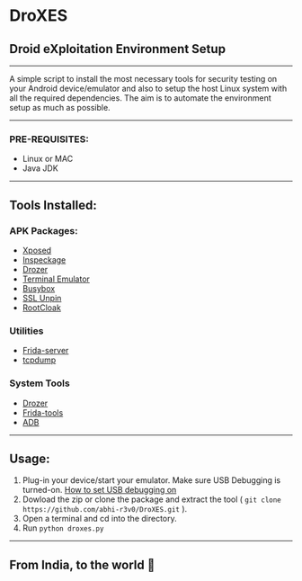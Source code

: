 # DroXES
## Droid eXploitation Environment Setup
---

A simple script to install the most necessary tools for security testing on your Android device/emulator and also to setup the host Linux system with all the required dependencies. The aim is to automate the environment setup as much as possible.

---

### PRE-REQUISITES:

* Linux or MAC
* Java JDK

---

## Tools Installed:

### APK Packages:

* [Xposed](http://repo.xposed.info/module/de.robv.android.xposed.installer)
* [Inspeckage](https://github.com/ac-pm/Inspeckage)
* [Drozer](https://labs.mwrinfosecurity.com/tools/drozer/)
* [Terminal Emulator](https://play.google.com/store/apps/details?id=jackpal.androidterm&hl=en)
* [Busybox](https://play.google.com/store/apps/details?id=stericson.busybox)
* [SSL Unpin](https://github.com/ac-pm/SSLUnpinning_Xposed)
* [RootCloak](http://repo.xposed.info/module/com.devadvance.rootcloak2)

### Utilities

* [Frida-server](https://frida.re/)
* [tcpdump](https://www.androidtcpdump.com/)

### System Tools

* [Drozer](https://labs.mwrinfosecurity.com/tools/drozer/)
* [Frida-tools](https://frida.re/)
* [ADB](https://developer.android.com/studio/command-line/adb)

---

## Usage:

1. Plug-in your device/start your emulator. Make sure USB Debugging is turned-on. [How to set USB debugging on](https://www.howtogeek.com/129728/how-to-access-the-developer-options-menu-and-enable-usb-debugging-on-android-4.2/)
2. Dowload the zip or clone the package and extract the tool ( ```git clone https://github.com/abhi-r3v0/DroXES.git``` ).
3. Open a terminal and cd into the directory.
4. Run ```python droxes.py```

---

## From India, to the world :blue_heart:

